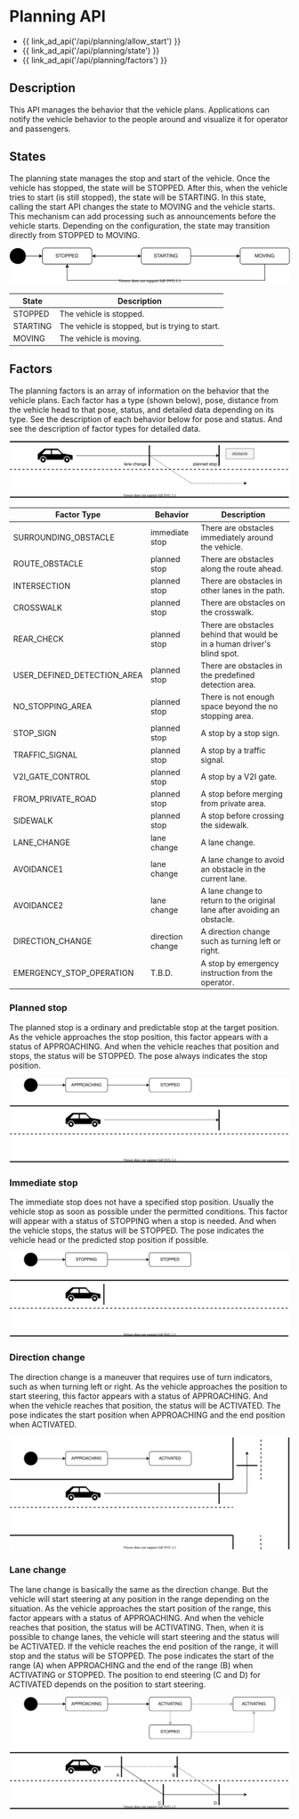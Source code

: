 # Planning API

- {{ link_ad_api('/api/planning/allow_start') }}
- {{ link_ad_api('/api/planning/state') }}
- {{ link_ad_api('/api/planning/factors') }}

## Description

This API manages the behavior that the vehicle plans.
Applications can notify the vehicle behavior to the people around and visualize it for operator and passengers.

## States

The planning state manages the stop and start of the vehicle.
Once the vehicle has stopped, the state will be STOPPED.
After this, when the vehicle tries to start (is still stopped), the state will be STARTING.
In this state, calling the start API changes the state to MOVING and the vehicle starts.
This mechanism can add processing such as announcements before the vehicle starts.
Depending on the configuration, the state may transition directly from STOPPED to MOVING.

![planning-state](./docs/state.drawio.svg)

| State    | Description                                     |
| -------- | ----------------------------------------------- |
| STOPPED  | The vehicle is stopped.                         |
| STARTING | The vehicle is stopped, but is trying to start. |
| MOVING   | The vehicle is moving.                          |

## Factors

The planning factors is an array of information on the behavior that the vehicle plans.
Each factor has a type (shown below), pose, distance from the vehicle head to that pose, status, and detailed data depending on its type.
See the description of each behavior below for pose and status. And see the description of factor types for detailed data.

![planning-factors](./docs/factors.drawio.svg)

| Factor Type                 | Behavior         | Description                                                              |
| --------------------------- | ---------------- | ------------------------------------------------------------------------ |
| SURROUNDING_OBSTACLE        | immediate stop   | There are obstacles immediately around the vehicle.                      |
| ROUTE_OBSTACLE              | planned stop     | There are obstacles along the route ahead.                               |
| INTERSECTION                | planned stop     | There are obstacles in other lanes in the path.                          |
| CROSSWALK                   | planned stop     | There are obstacles on the crosswalk.                                    |
| REAR_CHECK                  | planned stop     | There are obstacles behind that would be in a human driver's blind spot. |
| USER_DEFINED_DETECTION_AREA | planned stop     | There are obstacles in the predefined detection area.                    |
| NO_STOPPING_AREA            | planned stop     | There is not enough space beyond the no stopping area.                   |
| STOP_SIGN                   | planned stop     | A stop by a stop sign.                                                   |
| TRAFFIC_SIGNAL              | planned stop     | A stop by a traffic signal.                                              |
| V2I_GATE_CONTROL            | planned stop     | A stop by a V2I gate.                                                    |
| FROM_PRIVATE_ROAD           | planned stop     | A stop before merging from private area.                                 |
| SIDEWALK                    | planned stop     | A stop before crossing the sidewalk.                                     |
| LANE_CHANGE                 | lane change      | A lane change.                                                           |
| AVOIDANCE1                  | lane change      | A lane change to avoid an obstacle in the current lane.                  |
| AVOIDANCE2                  | lane change      | A lane change to return to the original lane after avoiding an obstacle. |
| DIRECTION_CHANGE            | direction change | A direction change such as turning left or right.                        |
| EMERGENCY_STOP_OPERATION    | T.B.D.           | A stop by emergency instruction from the operator.                       |

### Planned stop

The planned stop is a ordinary and predictable stop at the target position.
As the vehicle approaches the stop position, this factor appears with a status of APPROACHING.
And when the vehicle reaches that position and stops, the status will be STOPPED.
The pose always indicates the stop position.

![planned-stop-factor](./docs/factors-planned-stop.drawio.svg)

### Immediate stop

The immediate stop does not have a specified stop position.
Usually the vehicle stop as soon as possible under the permitted conditions.
This factor will appear with a status of STOPPING when a stop is needed.
And when the vehicle stops, the status will be STOPPED.
The pose indicates the vehicle head or the predicted stop position if possible.

![immediate-stop-factor](./docs/factors-immediate-stop.drawio.svg)

### Direction change

The direction change is a maneuver that requires use of turn indicators, such as when turning left or right.
As the vehicle approaches the position to start steering, this factor appears with a status of APPROACHING.
And when the vehicle reaches that position, the status will be ACTIVATED.
The pose indicates the start position when APPROACHING and the end position when ACTIVATED.

![direction-change-factor](./docs/factors-direction-change.drawio.svg)

### Lane change

The lane change is basically the same as the direction change.
But the vehicle will start steering at any position in the range depending on the situation.
As the vehicle approaches the start position of the range, this factor appears with a status of APPROACHING.
And when the vehicle reaches that position, the status will be ACTIVATING.
Then, when it is possible to change lanes, the vehicle will start steering and the status will be ACTIVATED.
If the vehicle reaches the end position of the range, it will stop and the status will be STOPPED.
The pose indicates the start of the range (A) when APPROACHING and the end of the range (B) when ACTIVATING or STOPPED.
The position to end steering (C and D) for ACTIVATED depends on the position to start steering.

![lane-change-factor](./docs/factors-lane-change.drawio.svg)
